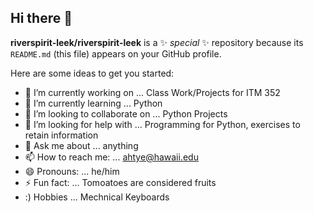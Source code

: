 ## Hi there 👋


**riverspirit-leek/riverspirit-leek** is a ✨ _special_ ✨ repository because its `README.md` (this file) appears on your GitHub profile.

Here are some ideas to get you started:

- 🔭 I’m currently working on ... Class Work/Projects for ITM 352
- 🌱 I’m currently learning ... Python
- 👯 I’m looking to collaborate on ... Python Projects 
- 🤔 I’m looking for help with ... Programming for Python, exercises to retain information 
- 💬 Ask me about ... anything
- 📫 How to reach me: ... ahtye@hawaii.edu
- 😄 Pronouns: ... he/him
- ⚡ Fun fact: ... Tomoatoes are considered fruits
- :) Hobbies ... Mechnical Keyboards

